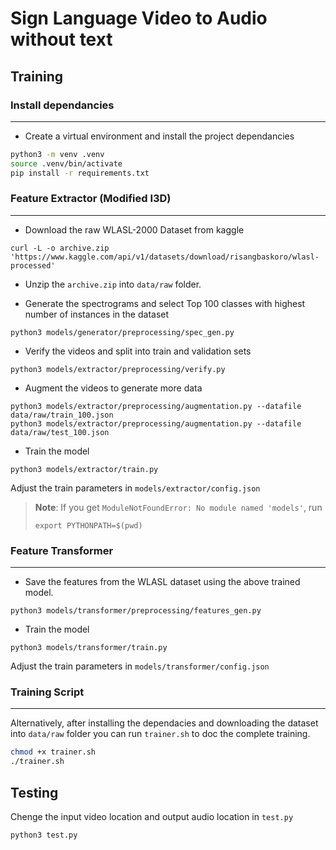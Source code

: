 # Sign Language Video to Audio without text

## Training

### Install dependancies

---

- Create a virtual environment and install the project dependancies

```bash
python3 -m venv .venv
source .venv/bin/activate
pip install -r requirements.txt
```

### Feature Extractor (Modified I3D)

---

- Download the raw WLASL-2000 Dataset from kaggle

```shell
curl -L -o archive.zip 'https://www.kaggle.com/api/v1/datasets/download/risangbaskoro/wlasl-processed'
```

- Unzip the `archive.zip` into `data/raw` folder.

- Generate the spectrograms and select Top 100 classes with highest number of instances in the dataset

```shell
python3 models/generator/preprocessing/spec_gen.py
```

- Verify the videos and split into train and validation sets

```shell
python3 models/extractor/preprocessing/verify.py
```

- Augment the videos to generate more data

```shell
python3 models/extractor/preprocessing/augmentation.py --datafile data/raw/train_100.json
python3 models/extractor/preprocessing/augmentation.py --datafile data/raw/test_100.json
```

- Train the model

```shell
python3 models/extractor/train.py
```

Adjust the train parameters in `models/extractor/config.json`

> **Note**: If you get `ModuleNotFoundError: No module named 'models'`, run
>
> ```shell
> export PYTHONPATH=$(pwd)
> ```
>

### Feature Transformer

---

- Save the features from the WLASL dataset using the above trained model.

```shell
python3 models/transformer/preprocessing/features_gen.py
```

- Train the model

```shell
python3 models/transformer/train.py
```

Adjust the train parameters in `models/transformer/config.json`

### Training Script

---

Alternatively, after installing the dependacies and downloading the dataset into `data/raw` folder you can run `trainer.sh` to doc the complete training.

```bash
chmod +x trainer.sh
./trainer.sh
```

## Testing

Chenge the input video location and output audio location in `test.py`

```shell
python3 test.py
```
